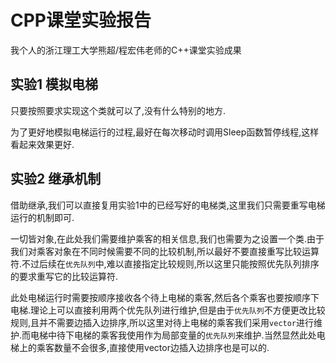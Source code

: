 # CPP课堂实验报告

我个人的浙江理工大学熊超/程宏伟老师的C++课堂实验成果

## 实验1 模拟电梯

只要按照要求实现这个类就可以了,没有什么特别的地方.

为了更好地模拟电梯运行的过程,最好在每次移动时调用Sleep函数暂停线程,这样看起来效果更好.

## 实验2 继承机制

借助继承,我们可以直接复用实验1中的已经写好的电梯类,这里我们只需要重写电梯运行的机制即可.

一切皆对象,在此处我们需要维护乘客的相关信息,我们也需要为之设置一个类.由于我们对乘客对象在不同时候需要不同的比较机制,所以最好不要直接重写比较运算符.不过后续在`优先队列`中,难以直接指定比较规则,所以这里只能按照优先队列排序的要求重写它的比较运算符.

此处电梯运行时需要按顺序接收各个待上电梯的乘客,然后各个乘客也要按顺序下电梯.理论上可以直接利用两个优先队列进行维护,但是由于`优先队列`不方便更改比较规则,且并不需要边插入边排序,所以这里对待上电梯的乘客我们采用`vector`进行维护.而电梯中待下电梯的乘客我使用作为局部变量的`优先队列`来维护.当然显然此处电梯上的乘客数量不会很多,直接使用vector边插入边排序也是可以的.
